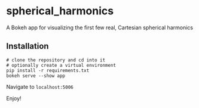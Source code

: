 # spherical_harmonics
A Bokeh app for visualizing the first few real, Cartesian spherical harmonics

## Installation
```
# clone the repository and cd into it
# optionally create a virtual environment
pip install -r requirements.txt
bokeh serve --show app
```
Navigate to `localhost:5006`

Enjoy!
